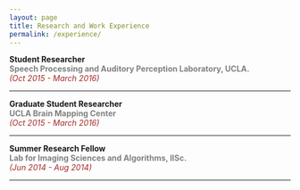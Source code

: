 ```yaml
---
layout: page
title: Research and Work Experience
permalink: /experience/
---
```


**Student Researcher**  
**<span style="color:grey">Speech Processing and Auditory Perception Laboratory, UCLA.</span>**  
*<span style="color:brown">(Oct 2015 - March 2016)</span>*  

---

**Graduate Student Researcher**  
**<span style="color:grey">UCLA Brain Mapping Center</span>**  
*<span style="color:brown">(Oct 2015 - March 2016)</span>*  

---

**Summer Research Fellow**  
**<span style="color:grey">Lab for Imaging Sciences and Algorithms, IISc.</span>**  
*<span style="color:brown">(Jun 2014 - Aug 2014)</span>*

---
